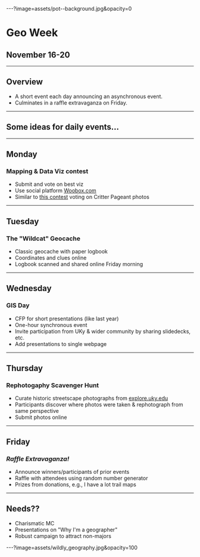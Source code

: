 ---?image=assets/pot--background.jpg&opacity=0
# Geo Week
## November 16-20

---
## Overview
* A short event each day announcing an asynchronous event. 
* Culminates in a raffle extravaganza on Friday.


---
## Some ideas for daily events...

---
## Monday
### Mapping & Data Viz contest
* Submit and vote on best viz
* Use social platform [Woobox.com](https://woobox.com)
* Similar to [this contest](https://thewoodlandsac.com/OPA/) voting on Critter Pageant photos

---
## Tuesday
### The "Wildcat" Geocache
* Classic geocache with paper logbook
* Coordinates and clues online
* Logbook scanned and shared online Friday morning

---
## Wednesday
### GIS Day
* CFP for short presentations (like last year)
* One-hour synchronous event
* Invite participation from UKy & wider community by sharing slidedecks, etc.
* Add presentations to single webpage 

---
## Thursday
### Rephotogaphy Scavenger Hunt
* Curate historic streetscape photographs from [explore.uky.edu](https://exploreuk.uky.edu/)
* Participants discover where photos were taken & rephotograph from same perspective
* Submit photos online

---
## Friday
### *Raffle Extravaganza!*
* Announce winners/participants of prior events
* Raffle with attendees using random number generator
* Prizes from donations, e.g., I have a lot trail maps


---
## Needs??
* Charismatic MC
* Presentations on "Why I'm a geographer"
* Robust campaign to attract non-majors

---?image=assets/wildly_geography.jpg&opacity=100
